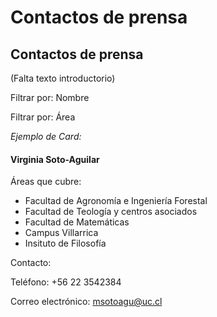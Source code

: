# Contactos de prensa

## Contactos de prensa

\(Falta texto introductorio\)

Filtrar por: Nombre

Filtrar por: Área

_Ejemplo de Card:_

#### Virginia Soto-Aguilar

Áreas que cubre:

* Facultad de Agronomía e Ingeniería Forestal
* Facultad de Teología y centros asociados
* Facultad de Matemáticas
* Campus Villarrica
* Insituto de Filosofía

Contacto:

Teléfono: +56 22 3542384

Correo electrónico: msotoagu@uc.cl

